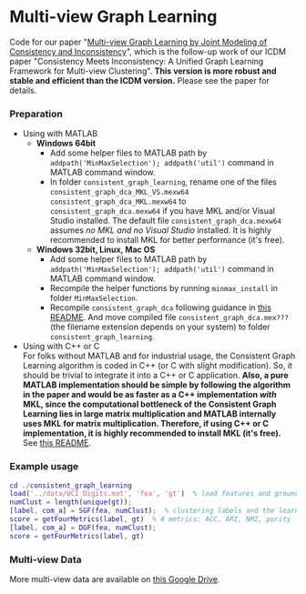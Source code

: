 # Multi-view Graph Learning
Code for our paper "[Multi-view Graph Learning by Joint Modeling of Consistency and Inconsistency](https://arxiv.org/abs/2008.10208)", which is the follow-up work of our ICDM paper "Consistency Meets Inconsistency: A Unified Graph Learning Framework for Multi-view Clustering". **This version is more robust and stable and efficient than the ICDM version.** Please see the paper for details. 


### Preparation
* Using with MATLAB
  * **Windows 64bit**
    * Add some helper files to MATLAB path by `addpath('MinMaxSelection'); addpath('util')` command in MATLAB command window.
    * In folder `consistent_graph_learning`, rename one of the files `consistent_graph_dca_MKL_VS.mexw64` `consistent_graph_dca_MKL.mexw64` to `consistent_graph_dca.mexw64` if you have MKL and/or Visual Studio installed. The default file `consistent_graph_dca.mexw64` assumes _no MKL and no Visual Studio_ installed. It is highly recommended to install MKL for better performance (it's free).
  * **Windows 32bit, Linux, Mac OS**  
    - Add some helper files to MATLAB path by `addpath('MinMaxSelection'); addpath('util')` command in MATLAB command window.
    - Recompile the helper functions by running `minmax_install` in folder `MinMaxSelection`.
    - Recompile `consistent_graph_dca` following guidance in [this README](https://github.com/youweiliang/Multi-view_Graph_Learning/tree/master/graph_learning_cpp). And move compiled file `consistent_graph_dca.mex???` (the filename extension depends on your system) to folder `consistent_graph_learning`.
* Using with C++ or C  
For folks without MATLAB and for industrial usage, the Consistent Graph Learning algorithm is coded in C++ (or C with slight modification). So, it should be trivial to integrate it into a C++ or C application. **Also, a pure MATLAB implementation should be simple by following the algorithm in the paper and would be as faster as a C++ implementation _with_ MKL, since the computational bottleneck of the Consistent Graph Learning lies in large matrix multiplication and MATLAB internally uses MKL for matrix multiplication. Therefore, if using C++ or C implementation, it is highly recommended to install MKL (it's free).** See [this README](https://github.com/youweiliang/Multi-view_Graph_Learning/tree/master/graph_learning_cpp).

### Example usage
```MATLAB
cd ./consistent_graph_learning
load('../data/UCI_Digits.mat', 'fea', 'gt')  % load features and ground truth
numClust = length(unique(gt)); 
[label, com_a] = SGF(fea, numClust);  % clustering labels and the learned consistent graph
score = getFourMetrics(label, gt)  % 4 metrics: ACC, ARI, NMI, purity
[label, com_a] = DGF(fea, numClust);
score = getFourMetrics(label, gt)
```

### Multi-view Data
More multi-view data are available on [this Google Drive](https://drive.google.com/drive/folders/1vzJ19eGy7sAyLTFtM4IWkKzZhFJsi134?usp=sharing "multi-view data").
